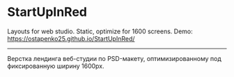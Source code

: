 # StartUpInRed
Layouts for web studio. Static, optimize for 1600 screens. 
Demo: https://ostapenko25.github.io/StartUpInRed/
______________________________________________________________________________

Верстка лендинга веб-студии по PSD-макету, оптимизированному под фиксированную ширину 1600px.

